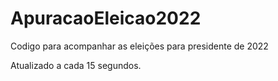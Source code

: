 # ApuracaoEleicao2022


Codigo para acompanhar as eleições para presidente de 2022

Atualizado a cada 15 segundos.

